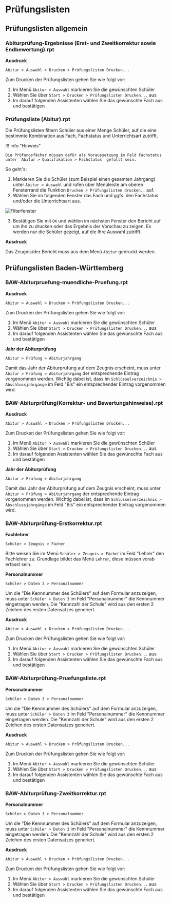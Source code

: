 # Prüfungslisten

## Prüfungslisten allgemein

### Abiturprüfung-Ergebnisse (Erst- und Zweitkorrektur sowie Endbewertung).rpt

**Ausdruck** 

`Abitur > Auswahl > Drucken > Prüfungslisten Drucken...`

Zum Drucken der Prüfungslisten gehen Sie wie folgt vor:
1) Im Menü `Abitur > Auswahl` markieren Sie die gewünschten Schüler
2) Wählen Sie über `Start > Drucken > Prüfungslisten Drucken...` aus
3) Im darauf folgenden Assistenten wählen Sie das gewünschte Fach aus und bestätigen

### Prüfungsliste (Abitur).rpt

Die Prüfungslisten filtern Schüler aus einer Menge Schüler, auf die eine bestimmte Kombination aus Fach, Fachstatus und Unterrichtsart zutrifft.


!!! info "Hinweis"

    Die Prüfungsfächer müssen dafür als Voraussetzung im Feld Fachstatus unter `Abitur > Qualifikation > Fachstatus` gefüllt sein.

So geht's:

1. Markieren Sie die Schüler (zum Beispiel einen gesamten Jahrgang) unter `Abitur > Auswahl` und rufen über Menüleiste am oberen Fensterrand die Funktion `Drucken > Prüfungslisten drucken..` auf.
2. Wählen Sie im folgenden Fenster das Fach und ggfs. den Fachstatus und/oder die Unterrichtsart aus.

![Filterfenster](/assets/images/pruefungslisten/01.png)

3. Bestätigen Sie mit `OK` und wählen im nächsten Fenster den Bericht auf um ihn zu drucken oder das Ergebnis der Vorschau zu zeigen. Es werden nur die Schüler gezeigt, auf die Ihre Auswahl zutrifft.

**Ausdruck**

Das Zeugnis/der Bericht muss aus dem Menü `Abitur` gedruckt werden.

## Prüfungslisten Baden-Württemberg

### BAW-Abiturpruefung-muendliche-Pruefung.rpt

**Ausdruck**

`Abitur > Auswahl > Drucken > Prüfungslisten Drucken...`

Zum Drucken der Prüfungslisten gehen Sie wie folgt vor:
1) Im Menü `Abitur > Auswahl` markieren Sie die gewünschten Schüler
2) Wählen Sie über `Start > Drucken > Prüfungslisten Drucken...` aus
3) Im darauf folgenden Assistenten wählen Sie das gewünschte Fach aus und bestätigen

**Jahr der Abiturprüfung**

`Abitur > Prüfung > Abiturjahrgang`

Damit das Jahr der Abiturprüfung auf dem Zeugnis erscheint, muss unter `Abitur > Prüfung > Abiturjahrgang` der entsprechende Eintrag vorgenommen werden. Wichtig dabei ist, dass im `Schlüsselverzeichnis > Abschlussjahrgänge` im Feld "Bis" ein entsprechender Eintrag vorgenommen wird.

### BAW-Abiturprüfung(Korrektur- und Bewertungshinweise).rpt

**Ausdruck**

`Abitur > Auswahl > Drucken > Prüfungslisten Drucken...`

Zum Drucken der Prüfungslisten gehen Sie wie folgt vor:
1) Im Menü `Abitur > Auswahl` markieren Sie die gewünschten Schüler
2) Wählen Sie über `Start > Drucken > Prüfungslisten Drucken...` aus
3) Im darauf folgenden Assistenten wählen Sie das gewünschte Fach aus und bestätigen

**Jahr der Abiturprüfung**

`Abitur > Prüfung > Abiturjahrgang`

Damit das Jahr der Abiturprüfung auf dem Zeugnis erscheint, muss unter `Abitur > Prüfung > Abiturjahrgang` der entsprechende Eintrag vorgenommen werden. Wichtig dabei ist, dass im `Schlüsselverzeichnis > Abschlussjahrgänge` im Feld "Bis" ein entsprechender Eintrag vorgenommen wird.

### BAW-Abiturprüfung-Erstkorrektur.rpt

**Fachlehrer**

`Schüler > Zeugnis > Fächer`

Bitte weisen Sie im Menü `Schüler > Zeugnis > Fäche`r im Feld "Lehrer" den Fachlehrer zu. Grundlage bildet das Menü `Lehrer`, diese müssen vorab erfasst sein.

**Personalnummer**

`Schüler > Daten 3 > Personalnummer`

Um die "Die Kennnummer des Schülers" auf dem Formular anzuzeigen, muss unter `Schüler > Daten 3` im Feld "Personalnummer" die Kennnummer eingetragen werden. Die "Kennzahl der Schule" wird aus den ersten 2
Zeichen des ersten Datensatzes generiert.

**Ausdruck**

`Abitur > Auswahl > Drucken > Prüfungslisten Drucken...`

Zum Drucken der Prüfungslisten gehen Sie wie folgt vor:
1) Im Menü `Abitur > Auswahl` markieren Sie die gewünschten Schüler
2) Wählen Sie über `Start > Drucken > Prüfungslisten Drucken...` aus
3) Im darauf folgenden Assistenten wählen Sie das gewünschte Fach aus und bestätigen

### BAW-Abiturprüfung-Pruefungsliste.rpt

**Personalnummer**

`Schüler > Daten 3 > Personalnummer`

Um die "Die Kennnummer des Schülers" auf dem Formular anzuzeigen, muss unter `Schüler > Daten 3` im Feld "Personalnummer" die Kennnummer eingetragen werden. Die "Kennzahl der Schule" wird aus den ersten 2
Zeichen des ersten Datensatzes generiert.

**Ausdruck**

`Abitur > Auswahl > Drucken > Prüfungslisten Drucken...`

Zum Drucken der Prüfungslisten gehen Sie wie folgt vor:
1) Im Menü `Abitur > Auswahl` markieren Sie die gewünschten Schüler
2) Wählen Sie über `Start > Drucken > Prüfungslisten Drucken...` aus
3) Im darauf folgenden Assistenten wählen Sie das gewünschte Fach aus und bestätigen

### BAW-Abiturprüfung-Zweitkorrektur.rpt

**Personalnummer**

`Schüler > Daten 3 > Personalnummer`

Um die "Die Kennnummer des Schülers" auf dem Formular anzuzeigen, muss unter `Schüler > Daten 3` im Feld "Personalnummer" die Kennnummer eingetragen werden. Die "Kennzahl der Schule" wird aus den ersten 2
Zeichen des ersten Datensatzes generiert.

**Ausdruck**

`Abitur > Auswahl > Drucken > Prüfungslisten Drucken...`

Zum Drucken der Prüfungslisten gehen Sie wie folgt vor:
1) Im Menü `Abitur > Auswahl` markieren Sie die gewünschten Schüler
2) Wählen Sie über `Start > Drucken > Prüfungslisten Drucken...` aus
3) Im darauf folgenden Assistenten wählen Sie das gewünschte Fach aus und bestätigen
